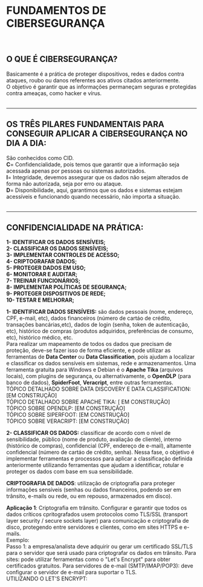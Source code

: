 # **FUNDAMENTOS DE CIBERSEGURANÇA**    

<br>  

## **O QUE É CIBERSEGURANÇA?**   
Basicamente é a prática de proteger dispositivos, redes e dados contra ataques, roubo ou danos referentes aos ativos citados anteriormente.  
O objetivo é garantir que as informações permaneçam seguras e protegidas contra ameaças, como hacker e vírus.  
<br>  
______________________________________________________________________________________________________________________________________________
## OS TRÊS PILARES FUNDAMENTAIS PARA CONSEGUIR APLICAR A CIBERSEGURANÇA NO DIA A DIA:    
São conhecidos como CID.   
**C**= Confidencialidade, pois temos que garantir que a informação seja acessada apenas por pessoas ou sistemas autorizados.  
**I**= Integridade, devemos assegurar que os dados não sejam alterados de forma não autorizada, seja por erro ou ataque.   
**D**= Disponibilidade, aqui, garantimos que os dados e sistemas estejam acessíveis e funcionando quando necessário, não importa a situação.   
<br>   
_____________________________________________________________________________________________________________________________   
   
## CONFIDENCIALIDADE NA PRÁTICA:   

**1- IDENTIFICAR OS DADOS SENSÍVEIS;**   
**2- CLASSIFICAR OS DADOS SENSÍVEIS;**   
**3- IMPLEMENTAR CONTROLES DE ACESSO;**   
**4- CRIPTOGRAFAR DADOS;**   
**5- PROTEGER DADOS EM USO;**  
**6- MONITORAR E AUDITAR;**   
**7- TREINAR FUNCIONÁRIOS;**  
**8- IMPLEMENTAR POLÍTICAS DE SEGURANÇA;**   
**9- PROTEGER DISPOSITIVOS DE REDE;**   
**10- TESTAR E MELHORAR;**   

**1- IDENTIFICAR DADOS SENSÍVEIS:** são dados pessoais (nome, endereço, CPF, e-mail, etc), dados financeiros (número de cartáo de crédito, transações bancárias,etc), dados de login (senha, token de autenticação, etc), histórico de compras (produtos adquiridos, preferências de consumo, etc), histórico médico, etc.   
   Para realizar um mapeamento de todos os dados que precisam de proteção, deve-se fazer isso de forma eficiente, e pode utilizar as ferramentas de **Data Center** ou **Data Classification**, pois ajudam a localizar e classificar os dados sensíveis em sistemas, rede e armazenamentos. Uma ferramenta gratuita para Windows e Debian é o **Apache Tika** (arquivos locais), com plugins de segurança, ou alternativamente, o **OpenDLP** (para banco de dados), **SpiderFoot**, **Veracript**, entre outras ferramentas.   
   TÓPICO DETALHADO SOBRE DATA DISCOVERY E DATA CLASSIFICATION: [EM CONSTRUÇÃO]   
   TÓPICO DETALHADO SOBRE APACHE TIKA: [ EM CONSTRUÇÃO]   
   TÓPICO SOBRE OPENDLP: [EM CONSTRUÇÃO]   
   TÓPICO SOBRE SIPERFOOT: [EM CONSTRUÇÃO]   
   TÓPICO SOBRE VERACRIPT: [EM CONSTRUÇÃO]   


   **2- CLASSIFICAR OS DADOS:** classificar de acordo com o nível de sensibilidade, público (nome de produto, avaliação de cliente), interno (histórico de compras), confidencial (CPF, endereço de e-mail), altamente confidencial (número de cartáo de crédito, senha). Nessa fase, o objetivo é implementar ferramentas e processos para aplicar a classificação definida anteriormente utilizando ferramentas que ajudam a identificar, rotular e proteger os dados com base em sua sensibilidade.


   

**CRIPTOGRAFIA DE DADOS**: utilização de criptografia para proteger informações sensíveis (senhas ou dados financeiros, podendo ser em trânsito, e-mails ou rede, ou em repouso, armazenados em disco).   
   
**Aplicação 1**: Criptografia em trânsito. Configurar e garantir que todos os dados críticos cpritografados usem protocolos como TLS/SSL (transport layer security / secure sockets layer) para comunicação e criptografia de disco, protegendo entre servidores e clientes, como em sites HTTPS e e-mails.   
    Exemplo:  
    Passo 1: a empresa/analista deve adquirir ou gerar um certificado SSL/TLS para o servidor que será usado para criptografar os dados em trânsito. Para sites: pode utilizar ferramentas como o "Let's Encrypt" para obter certificados gratuitos. Para servidores de e-mail (SMTP/IMAP/POP3): deve configurar o servidor de e-mail para suportar o TLS.   
    UTILIZANDO O LET'S ENCRYPT:
    
